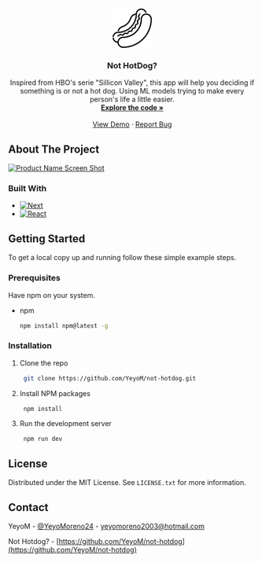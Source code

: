 <!-- PROJECT LOGO -->
<br />
<div align="center">
  <a href="https://github.com/YeyoM/lofi_code">
    <img src="public/hotdog.svg" alt="Logo" width="80" height="80">
  </a>

<h3 align="center">Not HotDog?</h3>

  <p align="center">
    Inspired from HBO's serie "Sillicon Valley", this app will help you deciding if something is or not a hot dog. Using ML models trying to make every person's life a little easier.
    <br />
    <a href="https://github.com/YeyoM/not-hotdog"><strong>Explore the code »</strong></a>
    <br />
    <br />
    <a href=#>View Demo</a>
    ·
    <a href="https://github.com/YeyoM/not-hotdog/issues">Report Bug</a>
  </p>
</div>

<!-- ABOUT THE PROJECT -->
## About The Project

[![Product Name Screen Shot][product-screenshot]](#)


### Built With

- [![Next][Next.js]][Next-url]
- [![React][React.js]][React-url]

<!-- GETTING STARTED -->
## Getting Started

To get a local copy up and running follow these simple example steps.

### Prerequisites

Have npm on your system.

- npm
  ```sh
  npm install npm@latest -g
  ```

### Installation

1. Clone the repo
   ```sh
    git clone https://github.com/YeyoM/not-hotdog.git
   ```
2. Install NPM packages
   ```sh
    npm install
   ```
3. Run the development server
   ```sh
    npm run dev
   ```

<!-- LICENSE -->
## License

Distributed under the MIT License. See `LICENSE.txt` for more information.

<!-- CONTACT -->
## Contact

YeyoM - [@YeyoMoreno24](https://twitter.com/YeyoMoreno24) - yeyomoreno2003@hotmail.com

Not Hotdog? - [https://github.com/YeyoM/not-hotdog](https://github.com/YeyoM/not-hotdog)

<!-- MARKDOWN LINKS & IMAGES -->
<!-- https://www.markdownguide.org/basic-syntax/#reference-style-links -->
[issues-shield]: https://img.shields.io/github/issues/github_username/repo_name.svg?style=for-the-badge
[issues-url]: https://github.com/YeyoM/not-hotdog/issues
[license-shield]: https://img.shields.io/github/license/github_username/repo_name.svg?style=for-the-badge
[license-url]: https://github.com/YeyoM/not-hotdog/blob/main/LICENCE.txt
[linkedin-shield]: https://img.shields.io/badge/-LinkedIn-black.svg?style=for-the-badge&logo=linkedin&colorB=555
[linkedin-url]: https://www.linkedin.com/in/diego-emilio-moreno-sanchez/
[product-screenshot]: public/project-screenshot.png
[Next.js]: https://img.shields.io/badge/next.js-000000?style=for-the-badge&logo=nextdotjs&logoColor=white
[Next-url]: https://nextjs.org/
[React.js]: https://img.shields.io/badge/React-20232A?style=for-the-badge&logo=react&logoColor=61DAFB
[React-url]: https://reactjs.org/